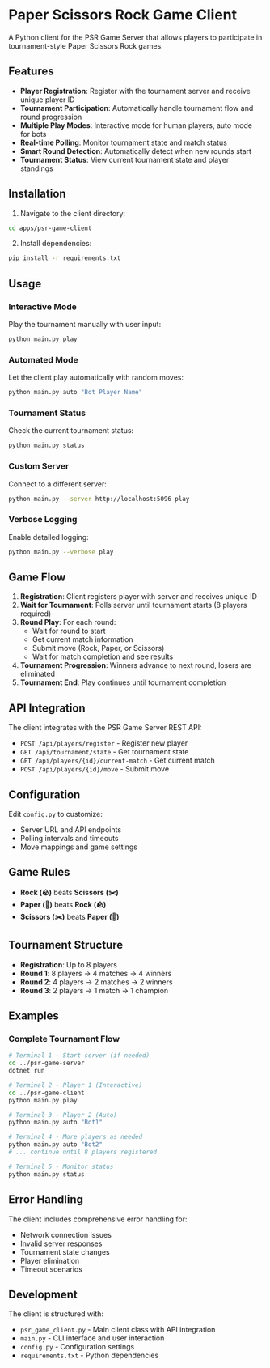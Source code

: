 
# Paper Scissors Rock Game Client

A Python client for the PSR Game Server that allows players to participate in tournament-style Paper Scissors Rock games.

## Features

- **Player Registration**: Register with the tournament server and receive unique player ID
- **Tournament Participation**: Automatically handle tournament flow and round progression
- **Multiple Play Modes**: Interactive mode for human players, auto mode for bots
- **Real-time Polling**: Monitor tournament state and match status
- **Smart Round Detection**: Automatically detect when new rounds start
- **Tournament Status**: View current tournament state and player standings

## Installation

1. Navigate to the client directory:
```bash
cd apps/psr-game-client
```

2. Install dependencies:
```bash
pip install -r requirements.txt
```

## Usage

### Interactive Mode
Play the tournament manually with user input:
```bash
python main.py play
```

### Automated Mode
Let the client play automatically with random moves:
```bash
python main.py auto "Bot Player Name"
```

### Tournament Status
Check the current tournament status:
```bash
python main.py status
```

### Custom Server
Connect to a different server:
```bash
python main.py --server http://localhost:5096 play
```

### Verbose Logging
Enable detailed logging:
```bash
python main.py --verbose play
```

## Game Flow

1. **Registration**: Client registers player with server and receives unique ID
2. **Wait for Tournament**: Polls server until tournament starts (8 players required)
3. **Round Play**: For each round:
   - Wait for round to start
   - Get current match information
   - Submit move (Rock, Paper, or Scissors)
   - Wait for match completion and see results
4. **Tournament Progression**: Winners advance to next round, losers are eliminated
5. **Tournament End**: Play continues until tournament completion

## API Integration

The client integrates with the PSR Game Server REST API:

- `POST /api/players/register` - Register new player
- `GET /api/tournament/state` - Get tournament state
- `GET /api/players/{id}/current-match` - Get current match
- `POST /api/players/{id}/move` - Submit move

## Configuration

Edit `config.py` to customize:
- Server URL and API endpoints
- Polling intervals and timeouts
- Move mappings and game settings

## Game Rules

- **Rock (🪨)** beats **Scissors (✂️)**
- **Paper (📄)** beats **Rock (🪨)**
- **Scissors (✂️)** beats **Paper (📄)**

## Tournament Structure

- **Registration**: Up to 8 players
- **Round 1**: 8 players → 4 matches → 4 winners
- **Round 2**: 4 players → 2 matches → 2 winners
- **Round 3**: 2 players → 1 match → 1 champion

## Examples

### Complete Tournament Flow
```bash
# Terminal 1 - Start server (if needed)
cd ../psr-game-server
dotnet run

# Terminal 2 - Player 1 (Interactive)
cd ../psr-game-client
python main.py play

# Terminal 3 - Player 2 (Auto)
python main.py auto "Bot1"

# Terminal 4 - More players as needed
python main.py auto "Bot2"
# ... continue until 8 players registered

# Terminal 5 - Monitor status
python main.py status
```

## Error Handling

The client includes comprehensive error handling for:
- Network connection issues
- Invalid server responses
- Tournament state changes
- Player elimination
- Timeout scenarios

## Development

The client is structured with:
- `psr_game_client.py` - Main client class with API integration
- `main.py` - CLI interface and user interaction
- `config.py` - Configuration settings
- `requirements.txt` - Python dependencies






